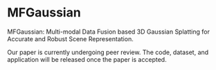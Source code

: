 # MFGaussian
MFGaussian: Multi-modal Data Fusion based 3D Gaussian Splatting for Accurate and Robust Scene Representation.

Our paper is currently undergoing peer review. The code, dataset, and application will be released once the paper is accepted.
